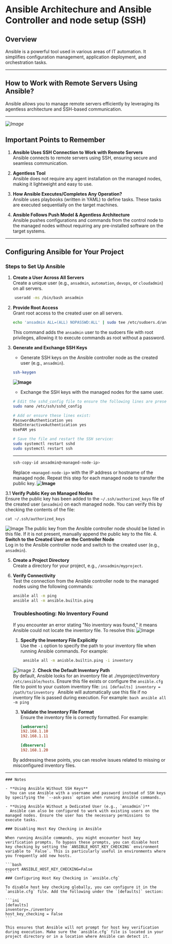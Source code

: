 # Ansible Architechure and Ansible Controller and node setup (SSH)

## Overview
Ansible is a powerful tool used in various areas of IT automation. It simplifies configuration management, application deployment, and orchestration tasks.

---

## How to Work with Remote Servers Using Ansible?
Ansible allows you to manage remote servers efficiently by leveraging its agentless architecture and SSH-based communication.

---
*![Image](https://github.com/user-attachments/assets/bab5c08f-5253-4a03-b25f-2acbf7a67da1)*

## Important Points to Remember

1. **Ansible Uses SSH Connection to Work with Remote Servers**  
    Ansible connects to remote servers using SSH, ensuring secure and seamless communication.

2. **Agentless Tool**  
    Ansible does not require any agent installation on the managed nodes, making it lightweight and easy to use.

3. **How Ansible Executes/Completes Any Operation?**  
    Ansible uses playbooks (written in YAML) to define tasks. These tasks are executed sequentially on the target machines.

4. **Ansible Follows Push Model & Agentless Architecture**  
    Ansible pushes configurations and commands from the control node to the managed nodes without requiring any pre-installed software on the target systems.

---
## Configuring Ansible for Your Project

### Steps to Set Up Ansible

1. **Create a User Across All Servers**  
    Create a unique user (e.g., `ansadmin`, `automation`, `devops`, or `cloudadmin`) on all servers.
       
```bash
    useradd -ms /bin/bash ansadmin 
 ```
2. **Provide Root Access**  
    Grant root access to the created user on all servers.
      
    ```bash
    echo 'ansadmin ALL=(ALL) NOPASSWD:ALL' | sudo tee /etc/sudoers.d/ansadmin
    ```
    This command adds the `ansadmin` user to the sudoers file with root privileges, allowing it to execute commands as root without a password.
3. **Generate and Exchange SSH Keys**  
    - Generate SSH keys on the Ansible controller node as the created user (e.g., `ansadmin`).  

    ```bash
    ssh-keygen
    ```
    **![Image](https://github.com/user-attachments/assets/4dae8ce6-b428-4981-816f-ddbad0e37e2e)**

    - Exchange the SSH keys with the managed nodes for the same user.
    ```bash
    # Edit the sshd_config file to ensure the following lines are present and not commented:
    sudo nano /etc/ssh/sshd_config

    # Add or ensure these lines exist:
    PasswordAuthentication yes
    KbdInteractiveAuthentication yes
    UsePAM yes

    # Save the file and restart the SSH service:
    sudo systemctl restart sshd
    sudo systemctl restart ssh

    ```
    ---
    ```bash
    ssh-copy-id ansadmin@<managed-node-ip>
    ```
    Replace `<managed-node-ip>` with the IP address or hostname of the managed node. Repeat this step for each managed node to transfer the public key.
**![Image](https://github.com/user-attachments/assets/8bcb3ee5-ed13-4a39-a9da-b4eb00705bb6)**

3.1 **Verify Public Key on Managed Nodes**  
    Ensure the public key has been added to the `~/.ssh/authorized_keys` file of the created user (`ansadmin`) on each managed node. You can verify this by checking the contents of the file:

    
    cat ~/.ssh/authorized_keys
 
![Image](https://github.com/user-attachments/assets/a8f59568-1a29-40a7-9fe6-a37a6e7612a3)
    The public key from the Ansible controller node should be listed in this file. If it is not present, manually append the public key to the file.
4. **Switch to the Created User on the Controller Node**  
    Log in to the Ansible controller node and switch to the created user (e.g., `ansadmin`).

5. **Create a Project Directory**  
    Create a directory for your project, e.g., `/ansadmin/myproject`.

6. **Verify Connectivity**  
    Test the connection from the Ansible controller node to the managed nodes using the following commands:  
    ```bash
    ansible all -m ping
    ansible all -m ansible.builtin.ping
    ```
    ### Troubleshooting: No Inventory Found

    If you encounter an error stating "No inventory was found," it means Ansible could not locate the inventory file. To resolve this:
![Image](https://github.com/user-attachments/assets/b3900610-3761-4506-a363-6256d644a66a)
    
    1. **Specify the Inventory File Explicitly**  
        Use the `-i` option to specify the path to your inventory file when running Ansible commands. For example:
        ```bash
         ansible all -m anisble.builtin.ping -i inventory
        ```
   ![Image](https://github.com/user-attachments/assets/b3900610-3761-4506-a363-6256d644a66a)
    2. **Check the Default Inventory Path**  
        By default, Ansible looks for an inventory file at ./myproject/inventory `/etc/ansible/hosts`. Ensure this file exists or configure the `ansible.cfg` file to point to your custom inventory file:
        ```ini
        [defaults]
        inventory = /path/to/inventory
        ```
       Ansible will automatically use this file if no inventory file is passed during execution. For example:
           ```bash
           ansible all -m ping
           ```
           
    3. **Validate the Inventory File Format**  
        Ensure the inventory file is correctly formatted. For example:
        ```ini
        [webservers]
        192.168.1.10
        192.168.1.11

        [dbservers]
        192.168.1.20
        ```

    By addressing these points, you can resolve issues related to missing or misconfigured inventory files.
---

    ### Notes

    - **Using Ansible Without SSH Keys**  
      You can use Ansible with a username and password instead of SSH keys by specifying the `--ask-pass` option when running Ansible commands.

    - **Using Ansible Without a Dedicated User (e.g., `ansadmin`)**  
      Ansible can also be configured to work with existing users on the managed nodes. Ensure the user has the necessary permissions to execute tasks.

    ### Disabling Host Key Checking in Ansible

    When running Ansible commands, you might encounter host key verification prompts. To bypass these prompts, you can disable host key checking by setting the `ANSIBLE_HOST_KEY_CHECKING` environment variable to `False`. This is particularly useful in environments where you frequently add new hosts.

    ```bash
    export ANSIBLE_HOST_KEY_CHECKING=False
    ```
    ### Configuring Host Key Checking in `ansible.cfg`

    To disable host key checking globally, you can configure it in the `ansible.cfg` file. Add the following under the `[defaults]` section:

    ```ini
    [defaults]
    inventory=./inventory
    host_key_checking = False
    ```

    This ensures that Ansible will not prompt for host key verification during execution. Make sure the `ansible.cfg` file is located in your project directory or in a location where Ansible can detect it.
    